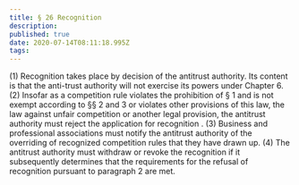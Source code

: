 ```yaml
---
title: § 26 Recognition 
description: 
published: true
date: 2020-07-14T08:11:18.995Z
tags: 
---
```


(1) Recognition takes place by decision of the antitrust authority. Its content is that the anti-trust authority will not exercise its powers under Chapter 6.
(2) Insofar as a competition rule violates the prohibition of § 1 and is not exempt according to §§ 2 and 3 or violates other provisions of this law, the law against unfair competition or another legal provision, the antitrust authority must reject the application for recognition .
(3) Business and professional associations must notify the antitrust authority of the overriding of recognized competition rules that they have drawn up.
(4) The antitrust authority must withdraw or revoke the recognition if it subsequently determines that the requirements for the refusal of recognition pursuant to paragraph 2 are met.